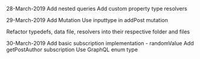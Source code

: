 28-March-2019
Add nested queries
Add custom property type resolvers

29-March-2019
Add Mutation
Use inputtype in addPost mutation

Refactor typedefs, data file, resolvers into their respective folder and files


30-March-2019
Add basic subscription implementation - randomValue
Add getPostAuthor subscription
Use GraphQL enum type